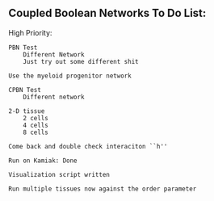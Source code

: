 ## Coupled Boolean Networks To Do List:

High Priority:

	PBN Test
		Different Network
		Just try out some different shit

    Use the myeloid progenitor network

	CPBN Test
		Different network

	2-D tissue
		2 cells
		4 cells
		8 cells
		
    Come back and double check interaciton ``h''
     
    Run on Kamiak: Done
    
    Visualization script written
    
    Run multiple tissues now against the order parameter    
